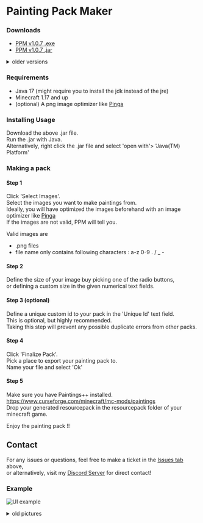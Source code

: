 # Painting Pack Maker

### Downloads  

- [PPM v1.0.7 .exe](https://github.com/AbsolemJackdaw/PaintingPackMaker/releases/download/1.0.7/PPM.exe)
- [PPM v1.0.7 .jar](https://github.com/AbsolemJackdaw/PaintingPackMaker/releases/download/1.0.7/PPM.jar)

<details>
<summary>older versions</summary>

- [PPM v1.0.6 .exe](https://github.com/AbsolemJackdaw/PaintingPackMaker/releases/download/1.0.6/PPM.exe)
- [PPM v1.0.6 .jar](https://github.com/AbsolemJackdaw/PaintingPackMaker/releases/download/1.0.6/PPM.jar)
- [PPM v1.0.5 .exe](https://github.com/AbsolemJackdaw/PaintingPackMaker/releases/download/1.0.5/PPM.exe)
- [PPM v1.0.5 .jar](https://github.com/AbsolemJackdaw/PaintingPackMaker/releases/download/1.0.5/PPM.jar)
- [PPM v1.0.4 .exe](http://adfoc.us/78400485750315)
- [PPM v1.0.4 .jar](http://adfoc.us/78400485757802)
- [PPM v1.0.3 .exe](http://adfoc.us/78400485741017)
- [PPM v1.0.3 .jar](http://adfoc.us/78400485750314)
- [PPM v1.0.2 .exe](http://adfoc.us/78400485727042)
- [PPM v1.0.2 .jar](http://adfoc.us/78400485740987)
- [PPM v1.0.0](http://adfoc.us/7840041)

</details>

### Requirements

- Java 17 (might require you to install the jdk instead of the jre)
- Minecraft 1.17 and up
- (optional) A png image optimizer like [Pinga](https://css-ig.net/pinga)

### Installing  Usage

Download the above .jar file.  
Run the .jar with Java.  
Alternatively, right click the .jar file and select 'open with'> 'Java(TM) Platform'

### Making a pack

#### Step 1

Click 'Select Images'.  
Select the images you want to make paintings from.   
Ideally, you will have optimized the images beforehand with an image optimizer like [Pinga](https://css-ig.net/pinga)  
If the images are not valid, PPM will tell you.

Valid images are

- .png files
- file name only contains following characters : a-z 0-9 . / _ -

#### Step 2

Define the size of your image buy picking one of the radio buttons,  
or defining a custom size in the given numerical text fields.

#### Step 3 (optional)

Define a unique custom id to your pack in the 'Unique Id' text field.  
This is optional, but highly recommended.  
Taking this step will prevent any possible duplicate errors from other packs.

#### Step 4

Click 'Finalize Pack'.    
Pick a place to export your painting pack to.  
Name your file and select 'Ok'

#### Step 5

Make sure you have Paintings++ installed.  
https://www.curseforge.com/minecraft/mc-mods/paintings  
Drop your generated resourcepack in the resourcepack folder of your minecraft game.

Enjoy the painting pack !!

## Contact

For any issues or questions, feel free to make a ticket in
the [Issues tab](https://github.com/AbsolemJackdaw/PaintingPackMaker/issues) above,  
or alternatively, visit my [Discord Server](https://discord.gg/8MEdFZh) for direct contact!

### Example  

![UI example](https://i.imgur.com/o09WvB6.png)

<details>
<summary>old pictures</summary>
![UI example](https://i.imgur.com/CrLRP9g.png)
![UI example](https://i.imgur.com/4upR0iJ.png)

</details>
